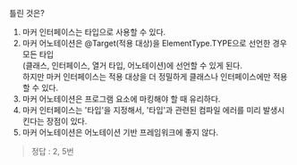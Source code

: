 틀린 것은?

1) 마커 인터페이스는 타입으로 사용할 수 있다.
2) 마커 어노테이션은 @Target(적용 대상)을 ElementType.TYPE으로 선언한 경우 모든 타입   
(클래스, 인터페이스, 열거 타입, 어노테이션)에 선언할 수 있게 된다.    
하지만 마커 인터페이스는 적용 대상을 더 정밀하게 클래스나 인터페이스에만 적용 할 수 있다. 
3) 마커 어노테이션은 프로그램 요소에 마킹해야 할 때 유리하다.
4) 마커 인터페이스는 '타입'을 지정해서, '타입'과 관련된 컴파일 에러를 미리 발생시킨다는 장점이 있다.
5) 마커 어노테이션은 어노테이션 기반 프레임워크에 좋지 않다.

> 정답 : 2, 5번